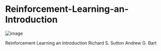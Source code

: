 # Reinforcement-Learning-an-Introduction
![image](https://github.com/user-attachments/assets/636da445-9f5b-425a-bf9b-4dd8d3b1ce81)

Reinforcement Learning an Introduction Richard S. Sutton Andrew G. Bart
